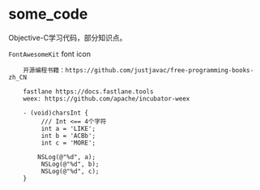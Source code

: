 # some_code
Objective-C学习代码，部分知识点。



`FontAwesomeKit` font icon
```
    开源编程书籍：https://github.com/justjavac/free-programming-books-zh_CN

    fastlane https://docs.fastlane.tools
    weex: https://github.com/apache/incubator-weex
```
```
    - (void)charsInt {
         /// Int <== 4个字符
         int a = 'LIKE';
         int b = 'ACBb';
         int c = 'MORE';
    
        NSLog(@"%d", a);
         NSLog(@"%d", b);
         NSLog(@"%d", c);
    }
```
